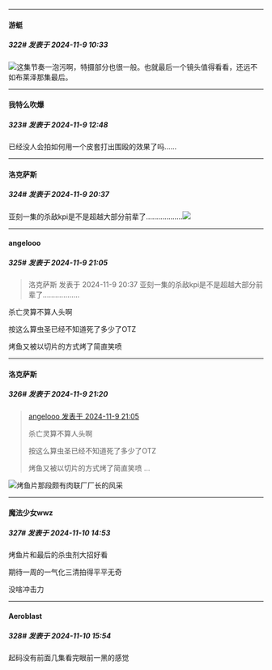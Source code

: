 ﻿
*****

####  游蜓  
##### 322#       发表于 2024-11-9 10:33

<img src="https://static.saraba1st.com/image/smiley/face2017/004.gif" referrerpolicy="no-referrer">这集节奏一泡污啊，特摄部分也很一般。也就最后一个镜头值得看看，还远不如布莱泽那集最后。


*****

####  我特么吹爆  
##### 323#       发表于 2024-11-9 12:48

已经没人会拍如何用一个皮套打出围殴的效果了吗……


*****

####  洛克萨斯  
##### 324#       发表于 2024-11-9 20:37

亚刻一集的杀敌kpi是不是超越大部分前辈了..................<img src="https://static.saraba1st.com/image/smiley/face2017/068.png" referrerpolicy="no-referrer">


*****

####  angelooo  
##### 325#       发表于 2024-11-9 21:05

<blockquote>洛克萨斯 发表于 2024-11-9 20:37
亚刻一集的杀敌kpi是不是超越大部分前辈了..................</blockquote>
杀亡灵算不算人头啊

按这么算虫圣已经不知道死了多少了OTZ

烤鱼又被以切片的方式烤了简直笑喷


*****

####  洛克萨斯  
##### 326#       发表于 2024-11-9 21:20

<blockquote><a href="httphttps://bbs.saraba1st.com/2b/forum.php?mod=redirect&amp;goto=findpost&amp;pid=66659036&amp;ptid=2164869" target="_blank">angelooo 发表于 2024-11-9 21:05</a>

杀亡灵算不算人头啊

按这么算虫圣已经不知道死了多少了OTZ

烤鱼又被以切片的方式烤了简直笑喷 ...</blockquote>
<img src="https://static.saraba1st.com/image/smiley/face2017/066.png" referrerpolicy="no-referrer">烤鱼片那段颇有肉联厂厂长的风采


*****

####  魔法少女wwz  
##### 327#       发表于 2024-11-10 14:53

烤鱼片和最后的杀虫剂大招好看

期待一周的一气化三清拍得平平无奇

没啥冲击力


*****

####  Aeroblast  
##### 328#       发表于 2024-11-10 15:54

起码没有前面几集看完眼前一黑的感觉

